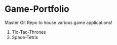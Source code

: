 # Game-Portfolio

Master Git Repo to house various game applications!

1. Tic-Tac-Thrones
2. Space-Tetris
